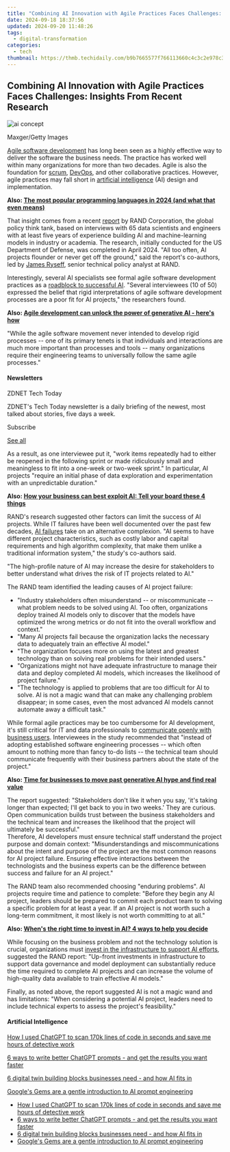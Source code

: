 ```yaml
---
title: "Combining AI Innovation with Agile Practices Faces Challenges: Insights From Recent Research"
date: 2024-09-18 18:37:56
updated: 2024-09-20 11:48:26
tags:
  - digital-transformation
categories:
  - tech
thumbnail: https://thmb.techidaily.com/b9b7665577f766113660c4c3c2e978c3705b755579fa83e6d4b9ffe0b41b7175.jpg
---
```


## Combining AI Innovation with Agile Practices Faces Challenges: Insights From Recent Research

![ai concept](https://www.zdnet.com/a/img/resize/83b0194f9e608bf171422b366a3e6896ac12ab7f/2024/08/30/424aa604-3dda-467c-bf24-73f4223447d3/gettyimages-1250198854.jpg?auto=webp&width=1280)

Maxger/Getty Images

[Agile software development](https://www.zdnet.com/article/agile-development-can-unlock-the-power-of-generative-ai-heres-how/) has long been seen as a highly effective way to deliver the software the business needs. The practice has worked well within many organizations for more than two decades. Agile is also the foundation for [scrum](https://www.zdnet.com/article/why-agile-doesnt-work-for-most-it-pros-the-bigger-you-are-the-harder-you-fall/), [DevOps](https://www.zdnet.com/education/professional-development/want-to-be-a-devops-engineer-heres-the-good-the-bad-and-the-ugly/), and other collaborative practices. However, agile practices may fall short in [artificial intelligence](https://www.zdnet.com/article/what-is-ai-heres-everything-you-need-to-know-about-artificial-intelligence/) (AI) design and implementation. 

**Also: [The most popular programming languages in 2024 (and what that even means)](https://www.zdnet.com/article/the-most-popular-programming-languages-in-2024-and-what-that-even-means/)**

That insight comes from a recent [report](https://www.rand.org/pubs/research%5Freports/RRA2680-1.html) by RAND Corporation, the global policy think tank, based on interviews with 65 data scientists and engineers with at least five years of experience building AI and machine-learning models in industry or academia. The research, initially conducted for the US Department of Defense, was completed in April 2024\. "All too often, AI projects flounder or never get off the ground," said the report's co-authors, led by [James Ryseff](https://www.rand.org/about/people/r/ryseff%5Fjames.html), senior technical policy analyst at RAND. 

Interestingly, several AI specialists see formal agile software development practices as a [roadblock to successful AI](https://www.zdnet.com/article/every-ai-project-begins-as-a-data-project-but-its-a-long-winding-road/). "Several interviewees (10 of 50) expressed the belief that rigid interpretations of agile software development processes are a poor fit for AI projects," the researchers found. 

**Also: [Agile development can unlock the power of generative AI - here's how](https://www.zdnet.com/article/agile-development-can-unlock-the-power-of-generative-ai-heres-how/)**

"While the agile software movement never intended to develop rigid processes -- one of its primary tenets is that individuals and interactions are much more important than processes and tools -- many organizations require their engineering teams to universally follow the same agile processes."

#### Newsletters

ZDNET Tech Today

ZDNET's Tech Today newsletter is a daily briefing of the newest, most talked about stories, five days a week.

 Subscribe

[See all](https://www.zdnet.com/newsletters/)

As a result, as one interviewee put it, "work items repeatedly had to either be reopened in the following sprint or made ridiculously small and meaningless to fit into a one-week or two-week sprint." In particular, AI projects "require an initial phase of data exploration and experimentation with an unpredictable duration."

**Also: [How your business can best exploit AI: Tell your board these 4 things](https://www.zdnet.com/article/how-your-business-can-best-exploit-ai-tell-your-board-these-4-things/)**

RAND's research suggested other factors can limit the success of AI projects. While IT failures have been well documented over the past few decades, [AI failures](https://www.zdnet.com/article/most-organizations-fear-ai-failure-but-those-that-implement-ai-do-report-benefits/) take on an alternative complexion. "AI seems to have different project characteristics, such as costly labor and capital requirements and high algorithm complexity, that make them unlike a traditional information system," the study's co-authors said. 

"The high-profile nature of AI may increase the desire for stakeholders to better understand what drives the risk of IT projects related to AI."

The RAND team identified the leading causes of AI project failure:

* "Industry stakeholders often misunderstand -- or miscommunicate -- what problem needs to be solved using AI. Too often, organizations deploy trained AI models only to discover that the models have optimized the wrong metrics or do not fit into the overall workflow and context."
* "Many AI projects fail because the organization lacks the necessary data to adequately train an effective AI model."
* "The organization focuses more on using the latest and greatest technology than on solving real problems for their intended users."
* "Organizations might not have adequate infrastructure to manage their data and deploy completed AI models, which increases the likelihood of project failure."
* "The technology is applied to problems that are too difficult for AI to solve. AI is not a magic wand that can make any challenging problem disappear; in some cases, even the most advanced AI models cannot automate away a difficult task."

While formal agile practices may be too cumbersome for AI development, it's still critical for IT and data professionals to [communicate openly with business users](https://www.zdnet.com/article/ai-is-supercharging-collaboration-between-developers-and-business-users/). Interviewees in the study recommended that "instead of adopting established software engineering processes -- which often amount to nothing more than fancy to-do lists -- the technical team should communicate frequently with their business partners about the state of the project."

**Also: [Time for businesses to move past generative AI hype and find real value](https://www.zdnet.com/article/time-for-businesses-to-move-past-generative-ai-hype-and-find-real-value/)**

The report suggested: "Stakeholders don't like it when you say, 'it's taking longer than expected; I'll get back to you in two weeks.' They are curious. Open communication builds trust between the business stakeholders and the technical team and increases the likelihood that the project will ultimately be successful."  
Therefore, AI developers must ensure technical staff understand the project purpose and domain context: "Misunderstandings and miscommunications about the intent and purpose of the project are the most common reasons for AI project failure. Ensuring effective interactions between the technologists and the business experts can be the difference between success and failure for an AI project."

The RAND team also recommended choosing "enduring problems". AI projects require time and patience to complete: "Before they begin any AI project, leaders should be prepared to commit each product team to solving a specific problem for at least a year. If an AI project is not worth such a long-term commitment, it most likely is not worth committing to at all."

**Also: [When's the right time to invest in AI? 4 ways to help you decide](https://www.zdnet.com/article/whens-the-right-time-to-invest-in-ai-4-ways-to-help-you-decide/)**

While focusing on the business problem and not the technology solution is crucial, organizations must [invest in the infrastructure to support AI efforts](https://www.zdnet.com/article/ai-can-mean-big-business-benefits-but-these-obstacles-must-be-cleared-first/), suggested the RAND report: "Up-front investments in infrastructure to support data governance and model deployment can substantially reduce the time required to complete AI projects and can increase the volume of high-quality data available to train effective AI models."

Finally, as noted above, the report suggested AI is not a magic wand and has limitations: "When considering a potential AI project, leaders need to include technical experts to assess the project's feasibility."

#### Artificial Intelligence

[How I used ChatGPT to scan 170k lines of code in seconds and save me hours of detective work](https://www.zdnet.com/article/how-chatgpt-scanned-170k-lines-of-code-in-seconds-and-saved-me-hours-of-work/ "How I used ChatGPT to scan 170k lines of code in seconds and save me hours of detective work")

[6 ways to write better ChatGPT prompts - and get the results you want faster](https://www.zdnet.com/article/6-ways-to-write-better-chatgpt-prompts-and-get-the-results-you-want-faster/ "6 ways to write better ChatGPT prompts - and get the results you want faster")

[6 digital twin building blocks businesses need - and how AI fits in](https://www.zdnet.com/article/6-digital-twin-building-blocks-businesses-need-and-how-ai-fits-in/ "6 digital twin building blocks businesses need - and how AI fits in")

[Google's Gems are a gentle introduction to AI prompt engineering](https://www.zdnet.com/article/googles-gems-are-a-gentle-introduction-to-ai-prompt-engineering/ "Google's Gems are a gentle introduction to AI prompt engineering")

* [How I used ChatGPT to scan 170k lines of code in seconds and save me hours of detective work](https://www.zdnet.com/article/how-chatgpt-scanned-170k-lines-of-code-in-seconds-and-saved-me-hours-of-work/ "How I used ChatGPT to scan 170k lines of code in seconds and save me hours of detective work")
* [6 ways to write better ChatGPT prompts - and get the results you want faster](https://www.zdnet.com/article/6-ways-to-write-better-chatgpt-prompts-and-get-the-results-you-want-faster/ "6 ways to write better ChatGPT prompts - and get the results you want faster")
* [6 digital twin building blocks businesses need - and how AI fits in](https://www.zdnet.com/article/6-digital-twin-building-blocks-businesses-need-and-how-ai-fits-in/ "6 digital twin building blocks businesses need - and how AI fits in")
* [Google's Gems are a gentle introduction to AI prompt engineering](https://www.zdnet.com/article/googles-gems-are-a-gentle-introduction-to-ai-prompt-engineering/ "Google's Gems are a gentle introduction to AI prompt engineering")

<ins class="adsbygoogle"
     style="display:block"
     data-ad-format="autorelaxed"
     data-ad-client="ca-pub-7571918770474297"
     data-ad-slot="1223367746"></ins>



<ins class="adsbygoogle"
     style="display:block"
     data-ad-client="ca-pub-7571918770474297"
     data-ad-slot="8358498916"
     data-ad-format="auto"
     data-full-width-responsive="true"></ins>
